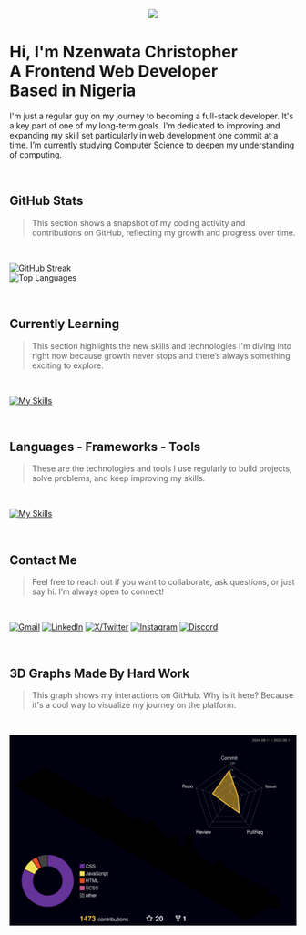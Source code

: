 
<p align="center">
<img src="https://readme-typing-svg.herokuapp.com?font=Sora&weight=400&size=35&duration=4000&pause=1000&color=3FBFFF&center=true&vCenter=true&width=600&height=70&lines=Hi+There!+👋;I'm+Nzenwata+Christopher;A+Frontend+Web+Developer" />
</p>




<h1>Hi, I'm Nzenwata Christopher <br>
A Frontend Web Developer <br>
Based in Nigeria</h1>

I'm just a regular guy on my journey to becoming a full-stack developer. It's a key part of one of my long-term goals. I'm dedicated to improving and expanding my skill set particularly in web development one commit at a time. I’m currently studying Computer Science to deepen my understanding of computing.

<br>

## GitHub Stats

> This section shows a snapshot of my coding activity and contributions on GitHub, reflecting my growth and progress over time.
<br>

[![GitHub Streak](https://github-readme-streak-stats-omega-swart.vercel.app?user=Chris-Error-404&theme=dark)](https://git.io/streak-stats) <br>
![Top Languages](https://github-readme-stats.vercel.app/api/top-langs/?username=CHRIS-ERROR-404&&hide_progress=true&theme=dark) 
<!--![Github stats](https://github-readme-stats.vercel.app/api?username=Chris-Error-404&count_private=true&show_icons=true&theme=dark)-->
<br>

## Currently Learning

> This section highlights the new skills and technologies I'm diving into right now because growth never stops and there’s always something exciting to explore.

<br>

[![My Skills](https://skillicons.dev/icons?i=react,tailwind,access)](https://skillicons.dev)

<br>

## Languages - Frameworks - Tools

> These are the technologies and tools I use regularly to build projects, solve problems, and keep improving my skills.

<br>

<div align="left">
  
  [![My Skills](https://skillicons.dev/icons?i=html,css,js,scss,tailwind,react,vite,python,git,github,vercel,vscode,vscodium,figma,obsidian,windows&perline=8)](https://skillicons.dev)
  
</div>

<br>

## Contact Me

> Feel free to reach out if you want to collaborate, ask questions, or just say hi. I’m always open to connect!

<br>

<p align="left">
  <a href="mailto:nzenwatachristopher186@gmail.com"><img src="https://skillicons.dev/icons?i=gmail" alt="Gmail"/></a>
  <a href="https://www.linkedin.com/in/christopher-nzenwata-b52807334/"><img src="https://skillicons.dev/icons?i=linkedin" alt="LinkedIn"/></a>
  <a href="https://x.com/Chris_Error_404"><img src="https://skillicons.dev/icons?i=twitter" alt="X/Twitter"/></a>
  <a href="https://www.instagram.com/typicaldeveloper"><img src="https://skillicons.dev/icons?i=instagram" alt="Instagram"/></a>
  <a href="https://discord.gg/AJUzJ5dq"><img src="https://skillicons.dev/icons?i=discord" alt="Discord"/></a>
</p>

<br>

## 3D Graphs Made By Hard Work

> This graph shows my interactions on GitHub. Why is it here? Because it's a cool way to visualize my journey on the platform.

<br>

![3D Contribution Graph](./profile-3d-contrib/profile-night-rainbow.svg)

<!--
<br>

## Profile Views

> Counting of visitors to this page since **October 23, 2024**.
> <br />
> But to be clear it counts page hits not unique visitors, I just put it because it looks good.

<br>

<p align="left">
  <img src="https://count.getloli.com/get/@Chris-Error-404.github.readme" alt="Profile View Counter" />
</p>

---

<br>

## Visit Counter by Countries

> Map showing country of visitors to this page since **May 27, 2025**

<br>

<a href="https://info.flagcounter.com/WRYg">
  <img src="https://s01.flagcounter.com/map/WRYg/size_s/txt_FFFFFF/border_333333/pageviews_1/viewers_0/flags_0/" alt="Flag Counter" border="0" />
</a>

---

<br>

## Vist Flag Table

> Table showing country of visitors to this page since **May 27, 2025**

<br>

<a href="https://info.flagcounter.com/WRYg">
  <img src="https://s01.flagcounter.com/countxl/WRYg/bg_000000/txt_FFFFFF/border_333333/columns_8/maxflags_250/viewers_0/labels_1/pageviews_1/flags_0/percent_0/" alt="Flag Counter" border="0" />
</a>

---

<br>

## Want to clone this repo?

```bash
# 1. Clone the repo
git clone https://github.com/Chris-Error-404/Chris-Error-404.git

# 2. Navigate into the project directory
cd Chris-Error-404
-->
